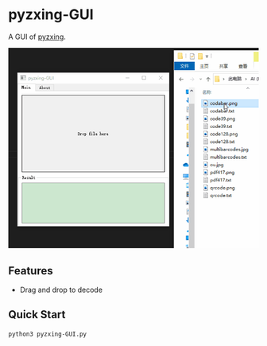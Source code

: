 # pyzxing-GUI

A GUI of [pyzxing](https://github.com/ChenjieXu/pyzxing). 

![](src/pyxing-GUI.gif)

## Features

- Drag and drop to decode

## Quick Start

```bash
python3 pyzxing-GUI.py
```
